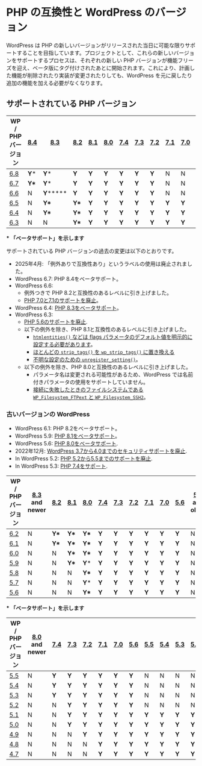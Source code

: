 <!--
# PHP Compatibility and WordPress Versions
-->

# PHP の互換性と WordPress のバージョン

<!--
WordPress aims to support new versions of PHP on the day they are released as much as possible. As a project, the process of supporting these new versions begins after each new PHP version has hit feature freeze and are tagging beta versions. This prevents having to revert or make additional changes to WordPress if a planned feature is removed or the implementation changes.
-->

WordPress は PHP の新しいバージョンがリリースされた当日に可能な限りサポートすることを目指しています。プロジェクトとして、これらの新しいバージョンをサポートするプロセスは、それぞれの新しい PHP バージョンが機能フリーズを迎え、ベータ版にタグ付けされたあとに開始されます。これにより、計画した機能が削除されたり実装が変更されたりしても、WordPress を元に戻したり追加の機能を加える必要がなくなります。

<!--
## Supported PHP Versions
-->

## サポートされている PHP バージョン

<!--
| WP / PHP Version | [8.4](https://www.php.net/archive/2024.php#2024-11-21-4) | [8.3](https://www.php.net/archive/2023.php#2023-11-23-2) | [8.2](https://www.php.net/archive/2022.php#2022-12-08-1) | [8.1](https://www.php.net/archive/2021.php#2021-11-25-1) | [8.0](https://www.php.net/archive/2020.php#2020-11-26-3) | [7.4](https://www.php.net/archive/2019.php#2019-11-28-1) | [7.3](https://www.php.net/archive/2018.php#id2018-12-06-1) | [7.2](https://www.php.net/archive/2017.php#id2017-11-30-1) | [7.1](https://www.php.net/archive/2016.php#id2016-12-01-3) | [7.0](https://www.php.net/archive/2015.php#id2015-12-03-1) | 5.6 and older |
| --- | --- | --- | --- | --- | --- | --- | --- | --- | --- | --- | --- |
| [6.8](https://wordpress.org/news/2025/04/cecil/) | **Y**\* | **Y**\* | **Y** | **Y** | **Y** | **Y** | **Y** | **Y** | N | N | N |
| [6.7](https://wordpress.org/news/2024/11/rollins/) | **Y\*** | **Y**\* | **Y** | **Y** | **Y** | **Y** | **Y** | **Y** | N | N | N |
| [6.6](https://wordpress.org/news/2024/07/dorsey/) | N | **Y****\*** | **Y** | **Y** | **Y** | **Y** | **Y** | **Y** | N | N | N |
| [6.5](https://wordpress.org/news/2024/04/wordpress-6-5-regina/) | N | **Y\*** | **Y\*** | **Y** | **Y** | **Y** | **Y** | **Y** | **Y** | **Y** | N |
| [6.4](https://wordpress.org/news/2023/11/shirley/) | N | **Y\*** | **Y\*** | **Y** | **Y** | **Y** | **Y** | **Y** | **Y** | **Y** | N |
| [6.3](https://wordpress.org/news/2023/08/lionel/) | N | N | **Y\*** | **Y** | **Y** | **Y** | **Y** | **Y** | **Y** | **Y** | N |
-->

| WP / PHP バージョン | [8.4](https://www.php.net/archive/2024.php#2024-11-21-4) | [8.3](https://www.php.net/archive/2023.php#2023-11-23-2) | [8.2](https://www.php.net/archive/2022.php#2022-12-08-1) | [8.1](https://www.php.net/archive/2021.php#2021-11-25-1) | [8.0](https://www.php.net/archive/2020.php#2020-11-26-3) | [7.4](https://www.php.net/archive/2019.php#2019-11-28-1) | [7.3](https://www.php.net/archive/2018.php#id2018-12-06-1) | [7.2](https://www.php.net/archive/2017.php#id2017-11-30-1) | [7.1](https://www.php.net/archive/2016.php#id2016-12-01-3) | [7.0](https://www.php.net/archive/2015.php#id2015-12-03-1) | 5.6 and older |
| --- | --- | --- | --- | --- | --- | --- | --- | --- | --- | --- | --- |
| [6.8](https://wordpress.org/news/2025/04/cecil/) | **Y**\* | **Y**\* | **Y** | **Y** | **Y** | **Y** | **Y** | **Y** | N | N | N |
| [6.7](https://wordpress.org/news/2024/11/rollins/) | **Y\*** | **Y**\* | **Y** | **Y** | **Y** | **Y** | **Y** | **Y** | N | N | N |
| [6.6](https://wordpress.org/news/2024/07/dorsey/) | N | **Y****\*** | **Y** | **Y** | **Y** | **Y** | **Y** | **Y** | N | N | N |
| [6.5](https://wordpress.org/news/2024/04/wordpress-6-5-regina/) | N | **Y\*** | **Y\*** | **Y** | **Y** | **Y** | **Y** | **Y** | **Y** | **Y** | N |
| [6.4](https://wordpress.org/news/2023/11/shirley/) | N | **Y\*** | **Y\*** | **Y** | **Y** | **Y** | **Y** | **Y** | **Y** | **Y** | N |
| [6.3](https://wordpress.org/news/2023/08/lionel/) | N | N | **Y\*** | **Y** | **Y** | **Y** | **Y** | **Y** | **Y** | **Y** | N |

<!--
**\* indicates beta support**
-->

**\* 「ベータサポート」を示します**

<!--
Past changes to supported PHP versions have been as follows:
-->

サポートされている PHP バージョンの過去の変更は以下のとおりです。

<!--
*   In April 2025: use of the “compatible with exceptions” labeling was dropped.
*   In WordPress 6.7: Added beta support for PHP 8.4.
*   In WordPress 6.6:
    *   Raised PHP 8.2 to compatible with exceptions.
    *   [Dropped support for PHP 7.0 & 7.1](https://make.wordpress.org/core/2024/04/08/dropping-support-for-php-7-1/).
*   In WordPress 6.4: [Added beta support for PHP 8.3](https://wordpress.org/news/2023/10/wordpress-6-4s-php-compatibility/).
*   In WordPress 6.3:
    *   [Dropped support for PHP 5.6](https://make.wordpress.org/core/2023/07/05/dropping-support-for-php-5/).
    *   Raised PHP 8.1 to compatible with exceptions:
        *   [`htmlentities()` et al needs the default value of the flags parameter explicitly set](https://core.trac.wordpress.org/ticket/53465).
        *   [Replace most `strip_tags()` with `wp_strip_tags()`](https://core.trac.wordpress.org/ticket/57579)
        *   [`unregister_setting()` for unknown setting](https://core.trac.wordpress.org/ticket/57674).
    *   Raised PHP 8.0 to compatible with exceptions:
        *   WordPress does not support use of named parameters because parameter names are subject to change.
        *   [Filesystem `WP_Filesystem_FTPext` and `WP_Filesystem_SSH2` when connect fails](https://core.trac.wordpress.org/ticket/48689).
-->

*   2025年4月: 「例外ありで互換性あり」というラベルの使用は廃止されました。
*   WordPress 6.7: PHP 8.4をベータサポート。
*   WordPress 6.6:
    *   例外つきで PHP 8.2と互換性のあるレベルに引き上げました。
    *   [PHP 7.0と7.1のサポートを廃止](https://make.wordpress.org/core/2024/04/08/dropping-support-for-php-7-1/)。
*   WordPress 6.4: [PHP 8.3をベータサポート](https://wordpress.org/news/2023/10/wordpress-6-4s-php-compatibility/)。
*   WordPress 6.3:
    *   [PHP 5.6のサポートを廃止](https://make.wordpress.org/core/2023/07/05/dropping-support-for-php-5/).
    *   以下の例外を除き、PHP 8.1と互換性のあるレベルに引き上げました。
        *   [`htmlentities()` などは flags パラメータのデフォルト値を明示的に設定する必要があります](https://core.trac.wordpress.org/ticket/53465)。
        *   [ほとんどの `strip_tags()` を `wp_strip_tags()` に置き換える](https://core.trac.wordpress.org/ticket/57579)
        *   [不明な設定のための `unregister_setting()`](https://core.trac.wordpress.org/ticket/57674)。
    *   以下の例外を除き、PHP 8.0と互換性のあるレベルに引き上げました。
        *   パラメータ名は変更される可能性があるため、WordPress では名前付きパラメータの使用をサポートしていません。
        *   [接続に失敗したときのファイルシステムである `WP_Filesystem_FTPext` と `WP_Filesystem_SSH2`](https://core.trac.wordpress.org/ticket/48689)。

<!--
### Older WordPress Versions
-->

### 古いバージョンの WordPress

<!--
*   In WordPress 6.1: Added beta support for PHP 8.2.
*   In WordPress 5.9: [Added beta support for PHP 8.1](https://make.wordpress.org/core/2022/01/10/wordpress-5-9-and-php-8-0-8-1/).
*   In WordPress 5.6: [Added beta support for PHP 8.0](https://make.wordpress.org/core/2020/11/23/wordpress-and-php-8-0/).
*   In December 2022, [security support for WordPress 3.7-4.0 was dropped](https://make.wordpress.org/security/2022/09/07/dropping-security-updates-for-wordpress-versions-3-7-through-4-0/#comment-25).
*   In WordPress 5.2: [Dropped support for PHP 5.2 to 5.5](https://core.trac.wordpress.org/ticket/46594).
*   In WordPress 5.3: [Added support for PHP 7.4](https://make.wordpress.org/core/2019/10/11/wordpress-and-php-7-4/).
-->

*   WordPress 6.1: PHP 8.2をベータサポート。
*   WordPress 5.9: [PHP 8.1をベータサポート](https://make.wordpress.org/core/2022/01/10/wordpress-5-9-and-php-8-0-8-1/)。
*   WordPress 5.6: [PHP 8.0をベータサポート](https://make.wordpress.org/core/2020/11/23/wordpress-and-php-8-0/).
*   2022年12月: [WordPress 3.7から4.0までのセキュリティサポートを廃止](https://make.wordpress.org/security/2022/09/07/dropping-security-updates-for-wordpress-versions-3-7-through-4-0/#comment-25).
*   In WordPress 5.2: [PHP 5.2から5.5までのサポートを廃止](https://core.trac.wordpress.org/ticket/46594).
*   In WordPress 5.3: [PHP 7.4をサポート](https://make.wordpress.org/core/2019/10/11/wordpress-and-php-7-4/).

<!--
| WP / PHP Version | [8.3](https://www.php.net/archive/2023.php#2023-11-23-2) and newer | [8.2](https://www.php.net/archive/2022.php#2022-12-08-1) | [8.1](https://www.php.net/archive/2021.php#2021-11-25-1) | [8.0](https://www.php.net/archive/2020.php#2020-11-26-3) | [7.4](https://www.php.net/archive/2019.php#2019-11-28-1) | [7.3](https://www.php.net/archive/2018.php#id2018-12-06-1) | [7.2](https://www.php.net/archive/2017.php#id2017-11-30-1) | [7.1](https://www.php.net/archive/2016.php#id2016-12-01-3) | [7.0](https://www.php.net/archive/2015.php#id2015-12-03-1) | [5.6](https://www.php.net/archive/2014.php#id2014-08-28-1) | [5.5](https://www.php.net/archive/2013.php#id2013-06-20-1) and older |
| --- | --- | --- | --- | --- | --- | --- | --- | --- | --- | --- | --- |
| [6.2](https://wordpress.org/news/2023/03/dolphy/) | N | **Y\*** | **Y\*** | **Y\*** | **Y** | **Y** | **Y** | **Y** | **Y** | **Y** | N |
| [6.1](https://wordpress.org/news/2022/11/misha/) | N | **Y\*** | **Y\*** | **Y\*** | **Y** | **Y** | **Y** | **Y** | **Y** | **Y** | N |
| [6.0](https://wordpress.org/news/2022/05/arturo/) | N | N | **Y\*** | **Y\*** | **Y** | **Y** | **Y** | **Y** | **Y** | **Y** | N |
| [5.9](https://wordpress.org/news/2022/01/josephine/) | N | N | **Y\*** | **Y**\* | **Y** | **Y** | **Y** | **Y** | **Y** | **Y** | N |
| [5.8](https://wordpress.org/news/2021/07/tatum/) | N | N | N | **Y\*** | **Y** | **Y** | **Y** | **Y** | **Y** | **Y** | N |
| [5.7](https://wordpress.org/news/2021/03/esperanza/) | N | N | N | **Y**\* | **Y** | **Y** | **Y** | **Y** | **Y** | **Y** | N |
| [5.6](https://wordpress.org/news/2020/12/simone/) | N | N | N | **Y\*** | **Y** | **Y** | **Y** | **Y** | **Y** | **Y** | N |
-->

| WP / PHP バージョン | [8.3](https://www.php.net/archive/2023.php#2023-11-23-2) and newer | [8.2](https://www.php.net/archive/2022.php#2022-12-08-1) | [8.1](https://www.php.net/archive/2021.php#2021-11-25-1) | [8.0](https://www.php.net/archive/2020.php#2020-11-26-3) | [7.4](https://www.php.net/archive/2019.php#2019-11-28-1) | [7.3](https://www.php.net/archive/2018.php#id2018-12-06-1) | [7.2](https://www.php.net/archive/2017.php#id2017-11-30-1) | [7.1](https://www.php.net/archive/2016.php#id2016-12-01-3) | [7.0](https://www.php.net/archive/2015.php#id2015-12-03-1) | [5.6](https://www.php.net/archive/2014.php#id2014-08-28-1) | [5.5](https://www.php.net/archive/2013.php#id2013-06-20-1) and older |
| --- | --- | --- | --- | --- | --- | --- | --- | --- | --- | --- | --- |
| [6.2](https://wordpress.org/news/2023/03/dolphy/) | N | **Y\*** | **Y\*** | **Y\*** | **Y** | **Y** | **Y** | **Y** | **Y** | **Y** | N |
| [6.1](https://wordpress.org/news/2022/11/misha/) | N | **Y\*** | **Y\*** | **Y\*** | **Y** | **Y** | **Y** | **Y** | **Y** | **Y** | N |
| [6.0](https://wordpress.org/news/2022/05/arturo/) | N | N | **Y\*** | **Y\*** | **Y** | **Y** | **Y** | **Y** | **Y** | **Y** | N |
| [5.9](https://wordpress.org/news/2022/01/josephine/) | N | N | **Y\*** | **Y**\* | **Y** | **Y** | **Y** | **Y** | **Y** | **Y** | N |
| [5.8](https://wordpress.org/news/2021/07/tatum/) | N | N | N | **Y\*** | **Y** | **Y** | **Y** | **Y** | **Y** | **Y** | N |
| [5.7](https://wordpress.org/news/2021/03/esperanza/) | N | N | N | **Y**\* | **Y** | **Y** | **Y** | **Y** | **Y** | **Y** | N |
| [5.6](https://wordpress.org/news/2020/12/simone/) | N | N | N | **Y\*** | **Y** | **Y** | **Y** | **Y** | **Y** | **Y** | N |

<!--
**\* indicates beta support**
-->

**\* 「ベータサポート」を示します**

<!--
| WP / PHP Version | [8.0](https://www.php.net/archive/2020.php#2020-11-26-3) and newer | [7.4](https://www.php.net/archive/2019.php#2019-11-28-1) | [7.3](https://www.php.net/archive/2018.php#id2018-12-06-1) | [7.2](https://www.php.net/archive/2017.php#id2017-11-30-1) | [7.1](https://www.php.net/archive/2016.php#id2016-12-01-3) | [7.0](https://www.php.net/archive/2015.php#id2015-12-03-1) | [5.6](https://www.php.net/archive/2014.php#id2014-08-28-1) | [5.5](https://www.php.net/archive/2013.php#id2013-06-20-1) | [5.4](https://www.php.net/archive/2012.php#id2012-03-01-1) | [5.3](https://www.php.net/archive/2009.php#id2009-06-30-1) | [5.2](https://www.php.net/archive/2006.php) |
| --- | --- | --- | --- | --- | --- | --- | --- | --- | --- | --- | --- |
| [5.5](https://wordpress.org/news/2020/08/wordpress-5-5-eckstine/) | N | **Y** | **Y** | **Y** | **Y** | **Y** | **Y** | N | N | N | N |
| [5.4](https://wordpress.org/news/2020/03/adderley/) | N | **Y** | **Y** | **Y** | **Y** | **Y** | **Y** | N | N | N | N |
| [5.3](https://wordpress.org/news/2019/11/kirk/) | N | **Y** | **Y** | **Y** | **Y** | **Y** | **Y** | N | N | N | N |
| [5.2](https://wordpress.org/news/2019/05/jaco/) | N | N | **Y** | **Y** | **Y** | **Y** | **Y** | N | N | N | N |
| [5.1](https://wordpress.org/news/2019/02/betty/) | N | N | **Y** | **Y** | **Y** | **Y** | **Y** | **Y** | **Y** | **Y** | **Y** |
| [5.0](https://wordpress.org/news/2018/12/bebo/) | N | N | **Y** | **Y** | **Y** | **Y** | **Y** | **Y** | **Y** | **Y** | **Y** |
| [4.9](https://wordpress.org/news/2017/11/tipton/) | N | N | N | **Y** | **Y** | **Y** | **Y** | **Y** | **Y** | **Y** | **Y** |
| [4.8](https://wordpress.org/news/2017/06/evans/) | N | N | N | N | **Y** | **Y** | **Y** | **Y** | **Y** | **Y** | **Y** |
| [4.7](https://wordpress.org/news/2016/12/vaughan/) | N | N | N | N | **Y** | **Y** | **Y** | **Y** | **Y** | **Y** | **Y** |
-->

| WP / PHP バージョン | [8.0](https://www.php.net/archive/2020.php#2020-11-26-3) and newer | [7.4](https://www.php.net/archive/2019.php#2019-11-28-1) | [7.3](https://www.php.net/archive/2018.php#id2018-12-06-1) | [7.2](https://www.php.net/archive/2017.php#id2017-11-30-1) | [7.1](https://www.php.net/archive/2016.php#id2016-12-01-3) | [7.0](https://www.php.net/archive/2015.php#id2015-12-03-1) | [5.6](https://www.php.net/archive/2014.php#id2014-08-28-1) | [5.5](https://www.php.net/archive/2013.php#id2013-06-20-1) | [5.4](https://www.php.net/archive/2012.php#id2012-03-01-1) | [5.3](https://www.php.net/archive/2009.php#id2009-06-30-1) | [5.2](https://www.php.net/archive/2006.php) |
| --- | --- | --- | --- | --- | --- | --- | --- | --- | --- | --- | --- |
| [5.5](https://wordpress.org/news/2020/08/wordpress-5-5-eckstine/) | N | **Y** | **Y** | **Y** | **Y** | **Y** | **Y** | N | N | N | N |
| [5.4](https://wordpress.org/news/2020/03/adderley/) | N | **Y** | **Y** | **Y** | **Y** | **Y** | **Y** | N | N | N | N |
| [5.3](https://wordpress.org/news/2019/11/kirk/) | N | **Y** | **Y** | **Y** | **Y** | **Y** | **Y** | N | N | N | N |
| [5.2](https://wordpress.org/news/2019/05/jaco/) | N | N | **Y** | **Y** | **Y** | **Y** | **Y** | N | N | N | N |
| [5.1](https://wordpress.org/news/2019/02/betty/) | N | N | **Y** | **Y** | **Y** | **Y** | **Y** | **Y** | **Y** | **Y** | **Y** |
| [5.0](https://wordpress.org/news/2018/12/bebo/) | N | N | **Y** | **Y** | **Y** | **Y** | **Y** | **Y** | **Y** | **Y** | **Y** |
| [4.9](https://wordpress.org/news/2017/11/tipton/) | N | N | N | **Y** | **Y** | **Y** | **Y** | **Y** | **Y** | **Y** | **Y** |
| [4.8](https://wordpress.org/news/2017/06/evans/) | N | N | N | N | **Y** | **Y** | **Y** | **Y** | **Y** | **Y** | **Y** |
| [4.7](https://wordpress.org/news/2016/12/vaughan/) | N | N | N | N | **Y** | **Y** | **Y** | **Y** | **Y** | **Y** | **Y** |
